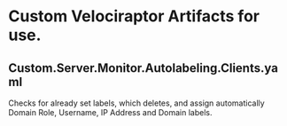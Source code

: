 # Custom Velociraptor Artifacts for use.

## Custom.Server.Monitor.Autolabeling.Clients.yaml
Checks for already set labels, which deletes, and assign automatically Domain Role, Username, IP Address and Domain labels.
